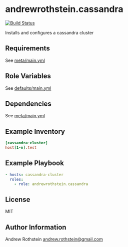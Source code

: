 andrewrothstein.cassandra
=========================
[![Build Status](https://travis-ci.org/andrewrothstein/ansible-cassandra-cluster.svg?branch=master)](https://travis-ci.org/andrewrothstein/ansible-cassandra-cluster)

Installs and configures a cassandra cluster

Requirements
------------

See [meta/main.yml](meta/main.yml)

Role Variables
--------------

See [defaults/main.yml](defaults/main.yml)

Dependencies
------------

See [meta/main.yml](meta/main.yml)

Example Inventory
-----------------

```ini
[cassandra-cluster]
host[1-n].test
```

Example Playbook
----------------

```yml
- hosts: cassandra-cluster
  roles:
    - role: andrewrothstein.cassandra
```

License
-------

MIT

Author Information
------------------

Andrew Rothstein <andrew.rothstein@gmail.com>
